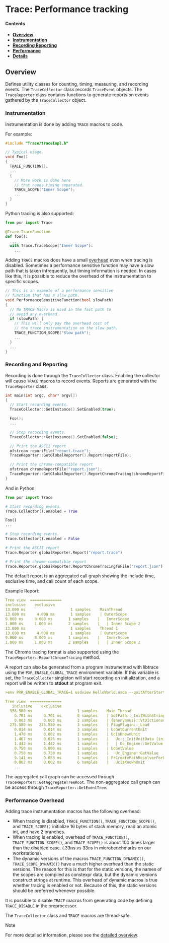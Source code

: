 # Trace: Performance tracking

#### Contents

- [**Overview**](trace/overview)
- [**Instrumentation**](trace/instrumentation)
- [**Recording Reporting**](trace/recording_reporting)
- [**Performance**](trace/performance)
- [**Details**](Details)

## Overview

Defines utility classes for counting, timing, measuring, and recording events.
The `TraceCollector` class records `TraceEvent` objects. The `TraceReporter` class
contains functions to generate reports on events gathered by the `TraceCollector`
object.

### Instrumentation

Instrumentation is done by adding `TRACE` macros to code.

For example:

```cpp
#include "Trace/traceImpl.h"

// Typical usage.
void Foo()
{
  TRACE_FUNCTION();
  ...
  {
    // More work is done here
    // that needs timing separated.
    TRACE_SCOPE("Inner Scope");
    ...
  }
}
```

Python tracing is also supported:

```py
from pxr import Trace

@Trace.TraceFunction
def foo():
  ...
  with Trace.TraceScope("Inner Scope"):
    ...
```

Adding `TRACE` macros does have a small [overhead](Trace/trace_performance) even when tracing is disabled.
Sometimes a performance sensitive function may have a slow path that is taken infrequently, but timing information
is needed. In cases like this, it is possible to reduce the overhead of the instrumentation to specific scopes.

```cpp
// This is an example of a performance sensitive
// function that has a slow path.
void PerformanceSensitiveFunction(bool slowPath)
{
  // No TRACE Macro is used in the fast path to
  // avoid any overhead.
  if (slowPath) {
    // This will only pay the overhead cost of
    // the trace instrumentation on the slow path.
    TRACE_FUNCTION_SCOPE("Slow path");
    ...
  }
  ...
}
```

### Recording and Reporting

Recording is done through the `TraceCollector` class. Enabling the collector will
cause `TRACE` macros to record events. Reports are generated with the `TraceReporter`
class.

```cpp
int main(int argc, char* argv[])
{
  // Start recording events.
  TraceCollector::GetInstance().SetEnabled(true);

  Foo();
  ...

  // Stop recording events.
  TraceCollector::GetInstance().SetEnabled(false);

  // Print the ASCII report
  ofstream reportFile("report.trace");
  TraceReporter::GetGlobalReporter().Report(reportFile);

  // Print the chrome-compatible report
  ofstream chromeReportFile("report.json");
  TraceReporter::GetGlobalReporter().ReportChromeTracing(chromeReportFile);
}
```

And in Python:

```py
from pxr import Trace

# Start recording events.
Trace.Collector().enabled = True

Foo()
...

# Stop recording events.
Trace.Collector().enabled = False

# Print the ASCII report
Trace.Reporter.globalReporter.Report("report.trace")

# Print the chrome-compatible report
Trace.Reporter.globalReporter.ReportChromeTracingToFile("report.json")
```

The default report is an aggregated call graph showing the
include time, exclusive time, and call count of each scope.

Example Report:

```yaml
Tree view  ==============
inclusive    exclusive
13.000 ms                    1 samples    MainThread
13.000 ms     4.000 ms       1 samples    | OuterScope
9.000 ms     8.000 ms       1 samples    |   InnerScope
1.000 ms     1.000 ms       2 samples    |   | Inner Scope 2
13.000 ms                    1 samples    Thread 1
13.000 ms     4.000 ms       1 samples    | OuterScope
9.000 ms     8.000 ms       1 samples    |   InnerScope
1.000 ms     1.000 ms       2 samples    |   | Inner Scope 2
```

The Chrome tracing format is also supported using the `TraceReporter::ReportChromeTracing` method.

A report can also be generated from a program instrumented with libtrace using the `PXR_ENABLE_GLOBAL_TRACE` environment variable. If this variable is set, the `TraceCollector` singleton will start recording on initialization, and a report will be written to **stdout** at program exit.

```yaml
>env PXR_ENABLE_GLOBAL_TRACE=1 usdview HelloWorld.usda --quitAfterStartup

Tree view  ==============
   inclusive    exclusive
  358.500 ms                    1 samples    Main Thread
    0.701 ms     0.701 ms       8 samples    | SdfPath::_InitWithString
    0.003 ms     0.003 ms       2 samples    | {anonymous}::VtDictionaryToPython::convert
  275.580 ms   275.580 ms       3 samples    | PlugPlugin::_Load
    0.014 ms     0.014 ms       3 samples    | UcGetCurrentUnit
    1.470 ms     0.002 ms       1 samples    | UcIsKnownUnit
    1.467 ms     0.026 ms       1 samples    |   Uc::_InitUnitData [initialization]
    1.442 ms     1.442 ms       1 samples    |   | Uc_Engine::GetValue
    0.750 ms     0.000 ms       1 samples    | UcGetValue
    0.750 ms     0.750 ms       1 samples    |   Uc_Engine::GetValue
    9.141 ms     0.053 ms       1 samples    | PrCreatePathResolverForUnit
    0.002 ms     0.002 ms       6 samples    |   UcIsKnownUnit
    ...
```

The aggregated call graph can be accessed through `TraceReporter::GetAggregateTreeRoot`.
The non-aggregated call graph can be access through `TraceReporter::GetEventTree`.

### Performance Overhead

Adding trace instrumentation macros has the following overhead:

- When tracing is disabled, `TRACE_FUNCTION()`,
  `TRACE_FUNCTION_SCOPE()`, and `TRACE_SCOPE()` initialize
  16 bytes of stack memory, read an atomic int, and have 2 branches.
- When tracing is enabled, overhead of `TRACE_FUNCTION()`,
  `TRACE_FUNCTION_SCOPE()`, and `TRACE_SCOPE()` is about 100
  times larger than the disabled case. (.33ns vs 33ns in
  microbenchmarks on our workstations).
- The dynamic versions of the macros `TRACE_FUNCTION_DYNAMIC()`,
  `TRACE_SCOPE_DYNAMIC()` have a much higher overhead than the
  static versions. The reason for this is that for the static versions,
  the names of the scopes are compiled as constexpr data, but the dynamic
  versions construct strings at runtime. This overhead of dynamic macros
  is true whether tracing is enabled or not. Because of this, the static
  versions should be preferred whenever possible.

It is possible to disable `TRACE` macros from generating code by defining
`TRACE_DISABLE` in the preprocessor.

The `TraceCollector` class and `TRACE` macros are thread-safe.

> [!NOTE]
> For more detailed information, please see the [detailed overview](Details).
